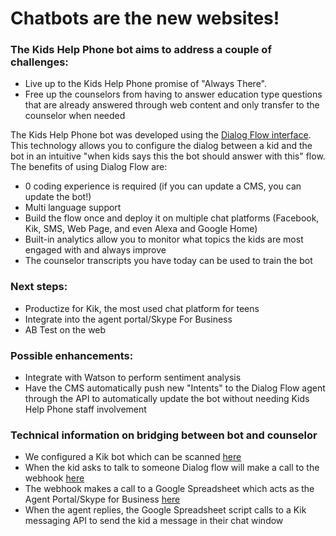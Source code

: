 # Chatbots are the new websites!

### The Kids Help Phone bot aims to address a couple of challenges:
* Live up to the Kids Help Phone promise of "Always There".
* Free up the counselors from having to answer education type questions that are already answered through web content and only transfer to the counselor when needed

The Kids Help Phone bot was developed using the [Dialog Flow interface](https://console.dialogflow.com/api-client/#/agent/3c3cc1cf-d85e-4758-8c18-a1fd7b9c3afb/intents). This technology allows you to configure the dialog between a kid and the bot in an intuitive "when kids says this the bot should answer with this" flow. The benefits of using Dialog Flow are:
* 0 coding experience is required (if you can update a CMS, you can update the bot!)
* Multi language support
* Build the flow once and deploy it on multiple chat platforms (Facebook, Kik, SMS, Web Page, and even Alexa and Google Home)
* Built-in analytics allow you to monitor what topics the kids are most engaged with and always improve
* The counselor transcripts you have today can be used to train the bot

### Next steps:
* Productize for Kik, the most used chat platform for teens
* Integrate into the agent portal/Skype For Business
* AB Test on the web

### Possible enhancements:
* Integrate with Watson to perform sentiment analysis
* Have the CMS automatically push new "Intents" to the Dialog Flow agent through the API to automatically update the bot without needing Kids Help Phone staff involvement

### Technical information on bridging between bot and counselor
* We configured a Kik bot which can be scanned [here](https://api.kik.com/v1/code/ff5c982e78ef67f9db34253e0ae46af5f7f831ae)
* When the kid asks to talk to someone Dialog flow will make a call to the webhook [here](https://runkit.com/pts-mihnea/kids-help-phone/branches/master)
* The webhook makes a call to a Google Spreadsheet which acts as the Agent Portal/Skype for Business [here](https://docs.google.com/spreadsheets/d/1jfBYN6mn-tvoapyD6yb3u4PaqpYPa6W2DLGrRa_ecPw/edit?usp=sharing)
* When the agent replies, the Google Spreadsheet script calls to a Kik messaging API to send the kid a message in their chat window
